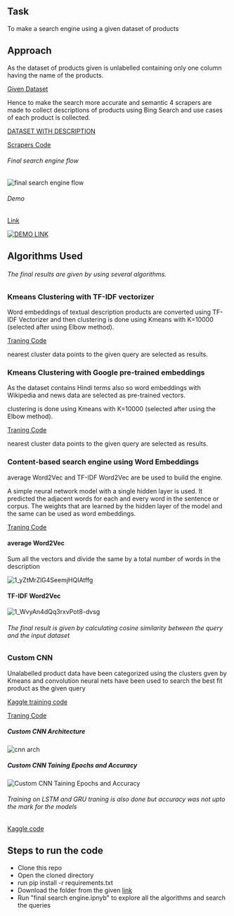 ## Task

To make a search engine using a given dataset of products

## Approach

As the dataset of products given is unlabelled containing only one column having the name of the products.

[Given Dataset](https://github.com/rishabhdhenkawat/productSearchEngine/blob/main/dataset/products%20-%20products.csv)

Hence to make the search more accurate and semantic 4 scrapers are made to collect descriptions of products using Bing Search and use cases of each product is collected.

[DATASET WITH DESCRIPTION](https://github.com/rishabhdhenkawat/productSearchEngine/blob/main/dataset/final%20main.csv)

[Scrapers Code](https://github.com/rishabhdhenkawat/productSearchEngine/tree/main/scapers)

###### Final search engine flow
![final search engine flow](https://user-images.githubusercontent.com/44580998/125502873-35d727d3-f9de-4b7e-98e6-8897ad234eff.png)

###### Demo 

[Link](https://www.youtube.com/watch?v=lY4bIzOeG9g)

[![DEMO LINK](https://img.youtube.com/vi/lY4bIzOeG9g/0.jpg)](https://www.youtube.com/watch?v=lY4bIzOeG9g)

## Algorithms Used



###### The final results are given by using several algorithms.

### Kmeans Clustering with TF-IDF vectorizer

Word embeddings of textual description products are converted using TF-IDF Vectorizer and then clustering is done using Kmeans with K=10000 (selected after using Elbow method).

[Traning Code](https://github.com/rishabhdhenkawat/productSearchEngine/blob/main/training%20codes/Kmens%20clustering%20with%20TF%20IDF%20Vectorizer.ipynb)

nearest cluster data points to the given query are selected as results.

### Kmeans Clustering with Google pre-trained embeddings

As the dataset contains Hindi terms also so word embeddings with Wikipedia and news data are selected as pre-trained vectors.

clustering is done using Kmeans with K=10000 (selected after using the Elbow method).

[Traning Code](https://github.com/rishabhdhenkawat/productSearchEngine/blob/main/training%20codes/Kmeans%20clustering%20with%20google%20pretrained%20vectors.ipynb)

nearest cluster data points to the given query are selected as results.

### Content-based search engine using Word Embeddings

average Word2Vec and TF-IDF Word2Vec are be used to build the engine.

A simple neural network model with a single hidden layer is used. It predicted the adjacent words for each and every word in the sentence or corpus. The weights that are learned by the hidden layer of the model and the same can be used as word embeddings.

[Traning Code](https://github.com/rishabhdhenkawat/productSearchEngine/blob/main/training%20codes/Content%20Basded%20Search%20Engine%20with%20AvgWord2Vec%20and%20TfIDFWord2Vec%20.ipynb)


#### average Word2Vec

Sum all the vectors and divide the same by a total number of words in the description
  
![1_yZtMrZlG4SeemjHQIAtffg](https://user-images.githubusercontent.com/44580998/125311531-1b037680-e351-11eb-8542-ecf389365c29.png)


#### TF-IDF Word2Vec

![1_WvyAn4dQq3rxvPot8-dvsg](https://user-images.githubusercontent.com/44580998/125311541-1b9c0d00-e351-11eb-8162-47166c969f56.png)

###### The final result is given by calculating cosine similarity between the query and the input dataset

### Custom CNN 

Unalabelled product data have been categorized using the clusters gven by Kmeans and convolution neural nets have been used to search the best fit product as the given query

[Kaggle training code](https://www.kaggle.com/rishabhdhenawat/cnn-search-engine)

[Traning Code](https://github.com/rishabhdhenkawat/productSearchEngine/blob/main/training%20codes/cnn%20search%20engine.ipynb)


##### Custom CNN Architecture    
![cnn arch](https://user-images.githubusercontent.com/44580998/125443007-1178f9c6-885a-4688-8472-35252bd93188.JPG)
  
  
##### Custom CNN Taining Epochs and Accuracy
![Custom CNN Taining Epochs and Accuracy](https://user-images.githubusercontent.com/44580998/125499525-3ecdfc42-3e67-4a1c-8d9d-016ab7662e45.JPG)

 

###### Training on LSTM and GRU traning is also done but accuracy was not upto the mark for the models
[Kaggle code](https://www.kaggle.com/rishabhdhenawat/lstm-gru) 


## Steps to run the code

- Clone this repo 
- Open the cloned directory
- run pip install  -r requirements.txt
- Download the folder from the given [link](https://drive.google.com/drive/folders/1-En9EiHroavDjU7APcfS4IUurCuhIhPY?usp=sharing)
- Run "final search engine.ipnyb" to explore all the algorithms and search the queries




